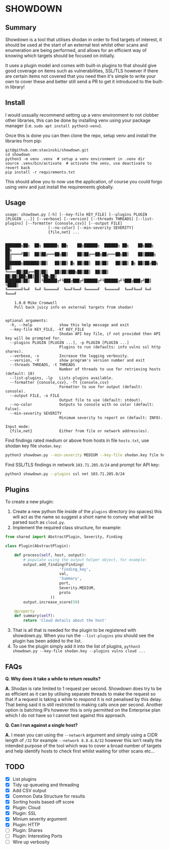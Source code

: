 # SHOWDOWN

## Summary

Showdown is a tool that utilises shodan in order to find targets of interest, it should be used at the start of an external test whilst other scans and enumeration are being performed, and allows for an efficient way of knowing which targets should be focused on initially.

It uses a plugin model and comes with built-in plugins to that should give good coverage on items such as vulnerabilities, SSL/TLS however if there are certain items not covered that you need then it's simple to write your own to cover these and better still send a PR to get it introduced to the built-in library!

## Install

I would ussually recommend setting up a venv environment to not clobber other libraries, this can be done by installing venv using your package manager (i.e. `sudo apt install python3-venv`).

Once this is done you can then clone the repo, setup venv and install the libraries from pip:

~~~
git@github.com:stavinski/showdown.git
cd showdown
python3 -m venv .venv  # setup a venv environment in .venv dir
source .venv/bin/activate  # activate the venv, use deactivate to revert back
pip install -r requirements.txt
~~~

This should allow you to now use the application, of course you could forgo using venv and just install the requirements globally.

## Usage

```
usage: showdown.py [-h] [--key-file KEY_FILE] [--plugins PLUGIN [PLUGIN ...]] [--verbose] [--version] [--threads THREADS] [--list-plugins] [--formatter {console,csv}] [--output FILE]
                   [--no-color] [--min-severity SEVERITY]
                   {file,net} ...

       
███████╗██╗  ██╗ ██████╗ ██╗    ██╗██████╗  ██████╗ ██╗    ██╗███╗   ██╗
██╔════╝██║  ██║██╔═══██╗██║    ██║██╔══██╗██╔═══██╗██║    ██║████╗  ██║
███████╗███████║██║   ██║██║ █╗ ██║██║  ██║██║   ██║██║ █╗ ██║██╔██╗ ██║
╚════██║██╔══██║██║   ██║██║███╗██║██║  ██║██║   ██║██║███╗██║██║╚██╗██║
███████║██║  ██║╚██████╔╝╚███╔███╔╝██████╔╝╚██████╔╝╚███╔███╔╝██║ ╚████║
╚══════╝╚═╝  ╚═╝ ╚═════╝  ╚══╝╚══╝ ╚═════╝  ╚═════╝  ╚══╝╚══╝ ╚═╝  ╚═══╝

    1.0.0 Mike Cromwell
    Pull back juicy info on external targets from shodan!


optional arguments:
  -h, --help            show this help message and exit
  --key-file KEY_FILE, -kf KEY_FILE
                        Shodan API key file, if not provided then API key will be prompted for.
  --plugins PLUGIN [PLUGIN ...], -p PLUGIN [PLUGIN ...]
                        Plugins to run (defaults: info vulns ssl http shares).
  --verbose, -v         Increase the logging verbosity.
  --version, -V         show program's version number and exit
  --threads THREADS, -t THREADS
                        Number of threads to use for retrieving hosts (default: 10)
  --list-plugins, -lp   Lists plugins available.
  --formatter {console,csv}, -ft {console,csv}
                        Formatter to use for output (default: console).
  --output FILE, -o FILE
                        Output file to use (default: stdout).
  --no-color            Outputs to console with no color (default: False).
  --min-severity SEVERITY
                        Minimum severity to report on (default: INFO).

Input mode:
  {file,net}            Either from file or network address(es).
```

Find findings rated medium or above from hosts in file `hosts.txt`, use shodan key file `shodan.key`:

~~~ sh
python3 showdown.py --min-severity MEDIUM --key-file shodan.key file hosts.txt
~~~

Find SSL/TLS findings in network `103.71.205.0/24` and prompt for API key:

~~~ sh
python3 showdown.py --plugins ssl net 103.71.205.0/24
~~~

## Plugins

To create a new plugin:

1. Create a new python file inside of the `plugins` directory (no spaces) this will act as the name so suggest a short name to convey what will be parsed such as `cloud.py`.
2. Implement the required class structure, for example:

```python
from shared import AbstractPlugin, Severity, Finding

class Plugin(AbstractPlugin):

    def process(self, host, output):
        # populate using the output helper object, for example:
        output.add_finding(Finding(
                        'finding_key',
                        val,
                        'Summary',
                        port,
                        Severity.MEDIUM,
                        proto
                    ))
        output.increase_score(50)

    @property
    def summary(self):
        return 'Cloud details about the host'
```
3. That is all that is needed for the plugin to be registered with showdown.py. When you run the `--list-plugins` you should see the plugin has been added to the list.
4. To use the plugin simply add it into the list of plugins, `python3 showdown.py --key-file shodan.key --plugins vulns cloud ...`

## FAQs

**Q. Why does it take a while to return results?**

**A.** Shodan is rate limited to 1 request per second. Showdown does try to be as efficient as it can by utilising separate threads to make the request so that if a request is taking a while to respond it is not penalised by this delay. That being said it is still restricted to making calls once per second. Another option is batching IPs however this is only permitted on the Enterprise plan which I do not have so I cannot test against this approach.

**Q. Can I run against a single host?**

**A.** I mean you can using the `--network` argument and simply using a CIDR length of `/32` for example `--network 8.8.8.8/32` however this isn't really the intended purpose of the tool which was to cover a broad number of targets and help identify hosts to check first whilst waiting for other scans etc...


## TODO

- [X] List plugins
- [X] Tidy up queueing and threading
- [X] Add CSV output
- [X] Common Data Structure for results
- [X] Sorting hosts based off score
- [X] Plugin: Cloud
- [X] Plugin: SSL
- [X] Minium severity argument
- [X] Plugin: HTTP
- [ ] Plugin: Shares
- [ ] Plugin: Interesting Ports
- [ ] Wire up verbosity
